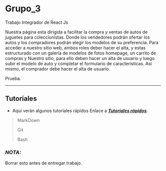 # Grupo_3
Trabajo Integrador de React Js 

Nuestra página esta dirigida a facilitar la compra y ventas de autos de juguetes para coleccionistas. Donde los vendedores podrán ofertar los autos y los compradores podrán elegir los modelos de su preferencia. Para acceder a nuestro sitio web, ambos roles deber hacer el alta, y estas estructurado con un galería de modelos de fotos homepage, un carrito de compras y Nuestro sitio, para ello deben hacer un alta de usuario y luego subir el modelo de auto y completar el formulario de características. Asi mismo, el comprador debe hacer el alta de usuario.

Prueba.

---

## Tutoriales

- Aquí verán algunos tutoriales rápidos
Enlace a ***[Tutoriales rápidos](https://github.com/Amhedriel/BASH_Git_GitHub_Markdown_Tutorial (Ir al repositorio))***.

> MarkDown
>
> Git
>
> Bash

### ***NOTA:***

Borrar esto antes de entregar trabajo.

